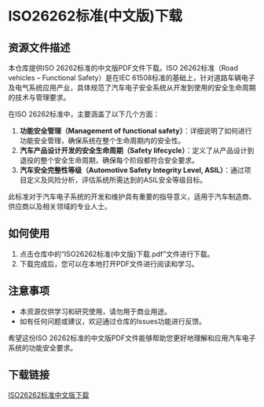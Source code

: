 # ISO26262标准(中文版)下载

## 资源文件描述

本仓库提供ISO 26262标准的中文版PDF文件下载。ISO 26262标准（Road vehicles – Functional Safety）是在IEC 61508标准的基础上，针对道路车辆电子及电气系统应用产业，具体规范了汽车电子安全系统从开发到使用的安全生命周期的技术与管理要求。

在ISO 26262标准中，主要涵盖了以下几个方面：

1. **功能安全管理（Management of functional safety）**：详细说明了如何进行功能安全管理，确保系统在整个生命周期内的安全性。
2. **汽车产品设计开发的安全生命周期（Safety lifecycle）**：定义了从产品设计到退役的整个安全生命周期，确保每个阶段都符合安全要求。
3. **汽车安全完整性等级（Automotive Safety Integrity Level, ASIL）**：通过项目定义及风险分析，评估系统所需达到的ASIL安全等级目标。

此标准对于汽车电子系统的开发和维护具有重要的指导意义，适用于汽车制造商、供应商以及相关领域的专业人士。

## 如何使用

1. 点击仓库中的“ISO26262标准(中文版)下载.pdf”文件进行下载。
2. 下载完成后，您可以在本地打开PDF文件进行阅读和学习。

## 注意事项

- 本资源仅供学习和研究使用，请勿用于商业用途。
- 如有任何问题或建议，欢迎通过仓库的Issues功能进行反馈。

希望这份ISO 26262标准的中文版PDF文件能够帮助您更好地理解和应用汽车电子系统的功能安全要求。

## 下载链接

[ISO26262标准中文版下载](https://pan.quark.cn/s/dcae9767062a)